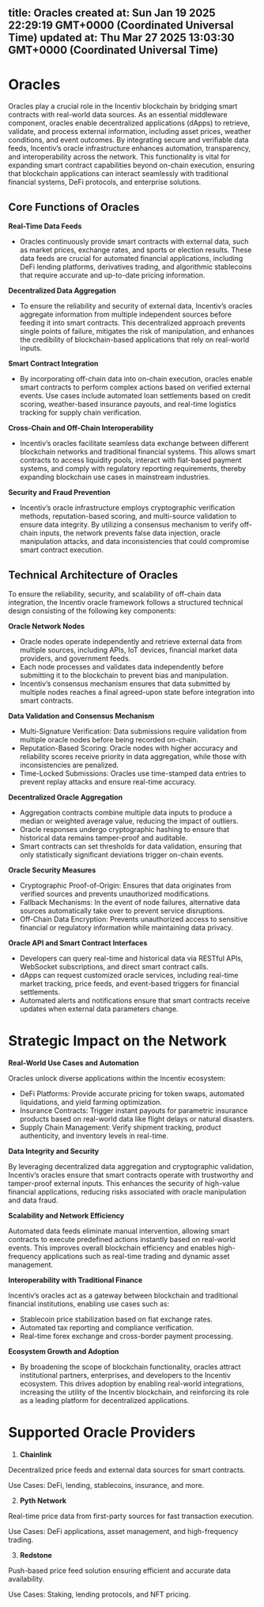 
title: Oracles
created at: Sun Jan 19 2025 22:29:19 GMT+0000 (Coordinated Universal Time)
updated at: Thu Mar 27 2025 13:03:30 GMT+0000 (Coordinated Universal Time)
---

# Oracles

Oracles play a crucial role in the Incentiv blockchain by bridging smart contracts with real-world data sources. As an essential middleware component, oracles enable decentralized applications (dApps) to retrieve, validate, and process external information, including asset prices, weather conditions, and event outcomes. By integrating secure and verifiable data feeds, Incentiv’s oracle infrastructure enhances automation, transparency, and interoperability across the network. This functionality is vital for expanding smart contract capabilities beyond on-chain execution, ensuring that blockchain applications can interact seamlessly with traditional financial systems, DeFi protocols, and enterprise solutions.

## Core Functions of Oracles

**Real-Time Data Feeds**

* Oracles continuously provide smart contracts with external data, such as market prices, exchange rates, and sports or election results. These data feeds are crucial for automated financial applications, including DeFi lending platforms, derivatives trading, and algorithmic stablecoins that require accurate and up-to-date pricing information.

**Decentralized Data Aggregation**

* To ensure the reliability and security of external data, Incentiv’s oracles aggregate information from multiple independent sources before feeding it into smart contracts. This decentralized approach prevents single points of failure, mitigates the risk of manipulation, and enhances the credibility of blockchain-based applications that rely on real-world inputs.

**Smart Contract Integration**

* By incorporating off-chain data into on-chain execution, oracles enable smart contracts to perform complex actions based on verified external events. Use cases include automated loan settlements based on credit scoring, weather-based insurance payouts, and real-time logistics tracking for supply chain verification.

**Cross-Chain and Off-Chain Interoperability**

* Incentiv’s oracles facilitate seamless data exchange between different blockchain networks and traditional financial systems. This allows smart contracts to access liquidity pools, interact with fiat-based payment systems, and comply with regulatory reporting requirements, thereby expanding blockchain use cases in mainstream industries.

**Security and Fraud Prevention**

* Incentiv’s oracle infrastructure employs cryptographic verification methods, reputation-based scoring, and multi-source validation to ensure data integrity. By utilizing a consensus mechanism to verify off-chain inputs, the network prevents false data injection, oracle manipulation attacks, and data inconsistencies that could compromise smart contract execution.

## Technical Architecture of Oracles

To ensure the reliability, security, and scalability of off-chain data integration, the Incentiv oracle framework follows a structured technical design consisting of the following key components:

**Oracle Network Nodes**

* Oracle nodes operate independently and retrieve external data from multiple sources, including APIs, IoT devices, financial market data providers, and government feeds.
* Each node processes and validates data independently before submitting it to the blockchain to prevent bias and manipulation.
* Incentiv’s consensus mechanism ensures that data submitted by multiple nodes reaches a final agreed-upon state before integration into smart contracts.

**Data Validation and Consensus Mechanism**

* Multi-Signature Verification: Data submissions require validation from multiple oracle nodes before being recorded on-chain.
* Reputation-Based Scoring: Oracle nodes with higher accuracy and reliability scores receive priority in data aggregation, while those with inconsistencies are penalized.
* Time-Locked Submissions: Oracles use time-stamped data entries to prevent replay attacks and ensure real-time accuracy.

**Decentralized Oracle Aggregation**

* Aggregation contracts combine multiple data inputs to produce a median or weighted average value, reducing the impact of outliers.
* Oracle responses undergo cryptographic hashing to ensure that historical data remains tamper-proof and auditable.
* Smart contracts can set thresholds for data validation, ensuring that only statistically significant deviations trigger on-chain events.

**Oracle Security Measures**

* Cryptographic Proof-of-Origin: Ensures that data originates from verified sources and prevents unauthorized modifications.
* Fallback Mechanisms: In the event of node failures, alternative data sources automatically take over to prevent service disruptions.
* Off-Chain Data Encryption: Prevents unauthorized access to sensitive financial or regulatory information while maintaining data privacy.

**Oracle API and Smart Contract Interfaces**

* Developers can query real-time and historical data via RESTful APIs, WebSocket subscriptions, and direct smart contract calls.
* dApps can request customized oracle services, including real-time market tracking, price feeds, and event-based triggers for financial settlements.
* Automated alerts and notifications ensure that smart contracts receive updates when external data parameters change.

# Strategic Impact on the Network

**Real-World Use Cases and Automation**

Oracles unlock diverse applications within the Incentiv ecosystem:

* DeFi Platforms: Provide accurate pricing for token swaps, automated liquidations, and yield farming optimization.
* Insurance Contracts: Trigger instant payouts for parametric insurance products based on real-world data like flight delays or natural disasters.
* Supply Chain Management: Verify shipment tracking, product authenticity, and inventory levels in real-time.

**Data Integrity and Security**

By leveraging decentralized data aggregation and cryptographic validation, Incentiv’s oracles ensure that smart contracts operate with trustworthy and tamper-proof external inputs. This enhances the security of high-value financial applications, reducing risks associated with oracle manipulation and data fraud.

**Scalability and Network Efficiency**

Automated data feeds eliminate manual intervention, allowing smart contracts to execute predefined actions instantly based on real-world events. This improves overall blockchain efficiency and enables high-frequency applications such as real-time trading and dynamic asset management.

**Interoperability with Traditional Finance**

Incentiv’s oracles act as a gateway between blockchain and traditional financial institutions, enabling use cases such as:

* Stablecoin price stabilization based on fiat exchange rates.
* Automated tax reporting and compliance verification.
* Real-time forex exchange and cross-border payment processing.

**Ecosystem Growth and Adoption**

* By broadening the scope of blockchain functionality, oracles attract institutional partners, enterprises, and developers to the Incentiv ecosystem. This drives adoption by enabling real-world integrations, increasing the utility of the Incentiv blockchain, and reinforcing its role as a leading platform for decentralized applications.

# Supported Oracle Providers

1. **Chainlink**

Decentralized price feeds and external data sources for smart contracts.

Use Cases: DeFi, lending, stablecoins, insurance, and more.

2. **Pyth Network**

Real-time price data from first-party sources for fast transaction execution.

Use Cases: DeFi applications, asset management, and high-frequency trading.

3. **Redstone**

Push-based price feed solution ensuring efficient and accurate data availability.

Use Cases: Staking, lending protocols, and NFT pricing.

          